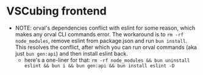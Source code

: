 # VSCubing frontend

- NOTE: orval's dependencies conflict with eslint for some reason, which makes any orval CLI commands error. The workaround is to `rm -rf node_modules`, remove eslint from package.json and run `bun install`. This resolves the conflict, after which you can run orval commands (aka just `bun gen:api`) and then install eslint back.
    * here's a one-liner for that: `rm -rf node_modules && bun uninstall eslint && bun i && bun gen:api && bun install eslint -D`

